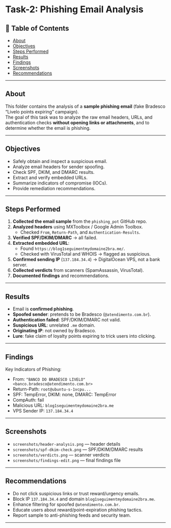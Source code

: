 # Task-2: Phishing Email Analysis

## 📌 Table of Contents
- [About](#about)
- [Objectives](#objectives)
- [Steps Performed](#steps-performed)
- [Results](#results)
- [Findings](#findings)
- [Screenshots](#screenshots)
- [Recommendations](#recommendations)

---

## About
This folder contains the analysis of a **sample phishing email** (fake Bradesco “Livelo points expiring” campaign).  
The goal of this task was to analyze the raw email headers, URLs, and authentication checks **without opening links or attachments**, and to determine whether the email is phishing.

---

## Objectives
- Safely obtain and inspect a suspicious email.  
- Analyze email headers for sender spoofing.  
- Check SPF, DKIM, and DMARC results.  
- Extract and verify embedded URLs.  
- Summarize indicators of compromise (IOCs).  
- Provide remediation recommendations.

---

## Steps Performed
1. **Collected the email sample** from the `phishing_pot` GitHub repo.  
2. **Analyzed headers** using MXToolbox / Google Admin Toolbox.  
   - Checked `From`, `Return-Path`, and `Authentication-Results`.  
3. **Verified SPF/DKIM/DMARC** → all failed.  
4. **Extracted embedded URL**:  
   - Found `https://blog1seguimentmydomaine2bra.me/`.  
   - Checked with VirusTotal and WHOIS → flagged as suspicious.  
5. **Confirmed sending IP** (`137.184.34.4`) → DigitalOcean VPS, not a bank server.  
6. **Collected verdicts** from scanners (SpamAssassin, VirusTotal).  
7. **Documented findings** and recommendations.

---

## Results
- Email is **confirmed phishing**.  
- **Spoofed sender**: pretends to be Bradesco (`@atendimento.com.br`).  
- **Authentication failed**: SPF/DKIM/DMARC not valid.  
- **Suspicious URL**: unrelated `.me` domain.  
- **Originating IP**: not owned by Bradesco.  
- **Lure**: fake claim of loyalty points expiring to trick users into clicking.

---

## Findings
Key Indicators of Phishing:
- From: `"BANCO DO BRADESCO LIVELO" <banco.bradesco@atendimento.com.br>`  
- Return-Path: `root@ubuntu-s-1vcpu...`  
- SPF: TempError, DKIM: none, DMARC: TempError  
- CompAuth: fail  
- Malicious URL: `blog1seguimentmydomaine2bra.me`  
- VPS Sender IP: `137.184.34.4`  

---

## Screenshots
- `screenshots/header-analysis.png` — header details  
- `screenshots/spf-dkim-check.png` — SPF/DKIM/DMARC results  
- `screenshots/verdicts.png` — scanner verdicts  
- `screenshots/findings-edit.png` — final findings file

---

## Recommendations
- Do not click suspicious links or trust reward/urgency emails.  
- Block IP `137.184.34.4` and domain `blog1seguimentmydomaine2bra.me`.  
- Enhance filtering for spoofed `@atendimento.com.br`.  
- Educate users about reward/point-expiration phishing tactics.  
- Report sample to anti-phishing feeds and security team.

---
